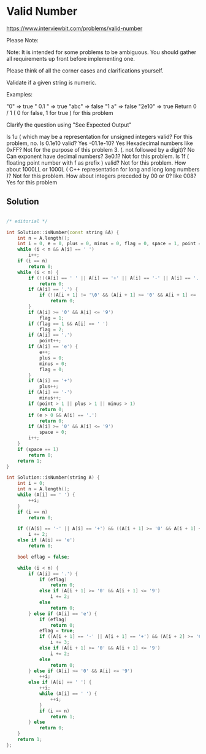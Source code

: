 # Valid Number

https://www.interviewbit.com/problems/valid-number


Please Note:

Note: It is intended for some problems to be ambiguous. You should gather all requirements up front before implementing one.

Please think of all the corner cases and clarifications yourself.

Validate if a given string is numeric.

Examples:

"0" => true
" 0.1 " => true
"abc" => false
"1 a" => false
"2e10" => true
Return 0 / 1 ( 0 for false, 1 for true ) for this problem

Clarify the question using "See Expected Output"

Is 1u ( which may be a representation for unsigned integers valid?
For this problem, no.
Is 0.1e10 valid?
Yes
-01.1e-10?
Yes
Hexadecimal numbers like 0xFF?
Not for the purpose of this problem
3. (. not followed by a digit)?
No
Can exponent have decimal numbers? 3e0.1?
Not for this problem.
Is 1f ( floating point number with f as prefix ) valid?
Not for this problem.
How about 1000LL or 1000L ( C++ representation for long and long long numbers )?
Not for this problem.
How about integers preceded by 00 or 0? like 008?
Yes for this problem

## Solution

```cpp

/* editorial */

int Solution::isNumber(const string &A) {
	int n = A.length();
	int i = 0, e = 0, plus = 0, minus = 0, flag = 0, space = 1, point = 0;
	while (i < n && A[i] == ' ')
		i++;
	if (i == n)
		return 0;
	while (i < n) {
		if (!((A[i] == ' ' || A[i] == '+' || A[i] == '-' || A[i] == '.') || A[i] == 'e' || (A[i] >= '0' && A[i] <= '9')))
			return 0;
		if (A[i] == '.') {
			if (!(A[i + 1] != '\0' && (A[i + 1] >= '0' && A[i + 1] <= '9')))
				return 0;
		}
		if (A[i] >= '0' && A[i] <= '9')
			flag = 1;
		if (flag == 1 && A[i] == ' ')
			flag = 2;
		if (A[i] == '.')
			point++;
		if (A[i] == 'e') {
			e++;
			plus = 0;
			minus = 0;
			flag = 0;
		}
		if (A[i] == '+')
			plus++;
		if (A[i] == '-')
			minus++;
		if (point > 1 || plus > 1 || minus > 1)
			return 0;
		if (e > 0 && A[i] == '.')
			return 0;
		if (A[i] >= '0' && A[i] <= '9')
			space = 0;
		i++;
	}
	if (space == 1)
		return 0;
	return 1;
}

int Solution::isNumber(string A) {
	int i = 0;
	int n = A.length();
	while (A[i] == ' ') {
		++i;
	}
	if (i == n)
		return 0;

	if ((A[i] == '-' || A[i] == '+') && ((A[i + 1] >= '0' && A[i + 1] <= '9') || A[i + 1] == '.'))
		i += 2;
	else if (A[i] == 'e')
		return 0;

	bool eflag = false;

	while (i < n) {
		if (A[i] == '.') {
			if (eflag)
				return 0;
			else if (A[i + 1] >= '0' && A[i + 1] <= '9')
				i += 2;
			else
				return 0;
		} else if (A[i] == 'e') {
			if (eflag)
				return 0;
			eflag = true;
			if ((A[i + 1] == '-' || A[i + 1] == '+') && (A[i + 2] >= '0' && A[i + 2] <= '9'))
				i += 3;
			else if (A[i + 1] >= '0' && A[i + 1] <= '9')
				i += 2;
			else
				return 0;
		} else if (A[i] >= '0' && A[i] <= '9')
			++i;
		else if (A[i] == ' ') {
			++i;
			while (A[i] == ' ') {
				++i;
			}
			if (i == n)
				return 1;
		} else
			return 0;
	}
	return 1;
};
```